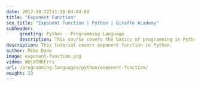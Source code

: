 ```yaml
---
date: 2017-10-22T11:58:04-04:00
title: "Exponent Function"
seo_title: "Exponent Function | Python | Giraffe Academy"
subheader:
     greeting: Python - Programming Language
     description: This course covers the basics of programming in Python. Work your way through the videos and we'll teach you everything you need to know to start your programming journey!
description: This tutorial covers exponent function in Python.
author: Mike Dane
image: exponent-function.png
video: WUjXTRhFrrs
url: /programming-languages/python/exponent-function/
weight: 23
---
```

